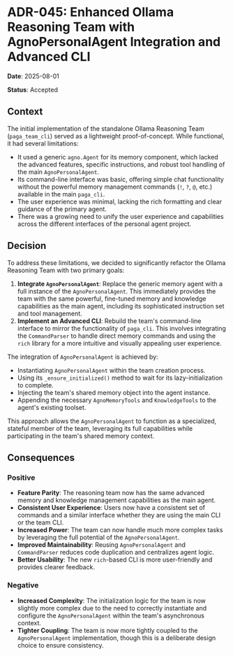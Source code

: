 # ADR-045: Enhanced Ollama Reasoning Team with AgnoPersonalAgent Integration and Advanced CLI

**Date**: 2025-08-01

**Status**: Accepted

## Context

The initial implementation of the standalone Ollama Reasoning Team (`paga_team_cli`) served as a lightweight proof-of-concept. While functional, it had several limitations:
- It used a generic `agno.Agent` for its memory component, which lacked the advanced features, specific instructions, and robust tool handling of the main `AgnoPersonalAgent`.
- Its command-line interface was basic, offering simple chat functionality without the powerful memory management commands (`!`, `?`, `@`, etc.) available in the main `paga_cli`.
- The user experience was minimal, lacking the rich formatting and clear guidance of the primary agent.
- There was a growing need to unify the user experience and capabilities across the different interfaces of the personal agent project.

## Decision

To address these limitations, we decided to significantly refactor the Ollama Reasoning Team with two primary goals:

1.  **Integrate `AgnoPersonalAgent`**: Replace the generic memory agent with a full instance of the `AgnoPersonalAgent`. This immediately provides the team with the same powerful, fine-tuned memory and knowledge capabilities as the main agent, including its sophisticated instruction set and tool management.
2.  **Implement an Advanced CLI**: Rebuild the team's command-line interface to mirror the functionality of `paga_cli`. This involves integrating the `CommandParser` to handle direct memory commands and using the `rich` library for a more intuitive and visually appealing user experience.

The integration of `AgnoPersonalAgent` is achieved by:
- Instantiating `AgnoPersonalAgent` within the team creation process.
- Using its `_ensure_initialized()` method to wait for its lazy-initialization to complete.
- Injecting the team's shared memory object into the agent instance.
- Appending the necessary `AgnoMemoryTools` and `KnowledgeTools` to the agent's existing toolset.

This approach allows the `AgnoPersonalAgent` to function as a specialized, stateful member of the team, leveraging its full capabilities while participating in the team's shared memory context.

## Consequences

### Positive
- **Feature Parity**: The reasoning team now has the same advanced memory and knowledge management capabilities as the main agent.
- **Consistent User Experience**: Users now have a consistent set of commands and a similar interface whether they are using the main CLI or the team CLI.
- **Increased Power**: The team can now handle much more complex tasks by leveraging the full potential of the `AgnoPersonalAgent`.
- **Improved Maintainability**: Reusing `AgnoPersonalAgent` and `CommandParser` reduces code duplication and centralizes agent logic.
- **Better Usability**: The new `rich`-based CLI is more user-friendly and provides clearer feedback.

### Negative
- **Increased Complexity**: The initialization logic for the team is now slightly more complex due to the need to correctly instantiate and configure the `AgnoPersonalAgent` within the team's asynchronous context.
- **Tighter Coupling**: The team is now more tightly coupled to the `AgnoPersonalAgent` implementation, though this is a deliberate design choice to ensure consistency.
